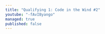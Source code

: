 ```yaml
---
title: "Qualifying 1: Code in the Wind #2"
youtube: "-fAvIByango"
managed: true
published: false
---
```

